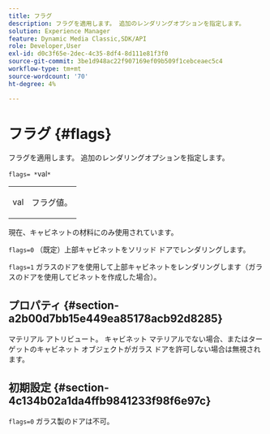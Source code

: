 ```yaml
---
title: フラグ
description: フラグを適用します。 追加のレンダリングオプションを指定します。
solution: Experience Manager
feature: Dynamic Media Classic,SDK/API
role: Developer,User
exl-id: d0c3f65e-2dec-4c35-8df4-8d111e81f3f0
source-git-commit: 3be1d948ac22f907169ef09b509f1cebceaec5c4
workflow-type: tm+mt
source-wordcount: '70'
ht-degree: 4%

---
```


# フラグ {#flags}

フラグを適用します。 追加のレンダリングオプションを指定します。

`flags= *`val`*`

<table id="simpletable_00B21BD9E47E4D2FB0042CB507431916"> 
 <tr class="strow"> 
  <td class="stentry"> <p><span class="varname"> val</span> </p> </td> 
  <td class="stentry"> <p>フラグ値。 </p></td> 
 </tr> 
</table>

現在、キャビネットの材料にのみ使用されています。

`flags=0` （既定）上部キャビネットをソリッド ドアでレンダリングします。

`flags=1` ガラスのドアを使用して上部キャビネットをレンダリングします（ガラスのドアを使用してビネットを作成した場合）。

## プロパティ {#section-a2b00d7bb15e449ea85178acb92d8285}

マテリアル アトリビュート。 キャビネット マテリアルでない場合、またはターゲットのキャビネット オブジェクトがガラス ドアを許可しない場合は無視されます。

## 初期設定 {#section-4c134b02a1da4ffb9841233f98f6e97c}

`flags=0` ガラス製のドアは不可。
